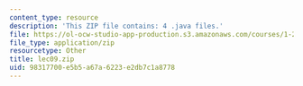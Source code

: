 ```yaml
---
content_type: resource
description: 'This ZIP file contains: 4 .java files.'
file: https://ol-ocw-studio-app-production.s3.amazonaws.com/courses/1-204-computer-algorithms-in-systems-engineering-spring-2010/98317700e5b5a67a6223e2db7c1a8778_lec09.zip
file_type: application/zip
resourcetype: Other
title: lec09.zip
uid: 98317700-e5b5-a67a-6223-e2db7c1a8778
---
```

